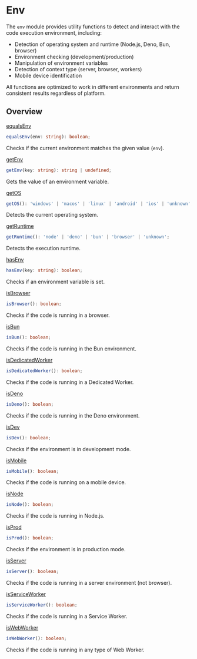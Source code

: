 # Env

The `env` module provides utility functions to detect and interact with the code execution environment, including:

- Detection of operating system and runtime (Node.js, Deno, Bun, browser)
- Environment checking (development/production)
- Manipulation of environment variables
- Detection of context type (server, browser, workers)
- Mobile device identification

All functions are optimized to work in different environments and return consistent results regardless of platform.

## Overview

[equalsEnv](./equalsEnv.md)
```typescript
equalsEnv(env: string): boolean;
```
Checks if the current environment matches the given value (`env`).

[getEnv](./getEnv.md)
```typescript
getEnv(key: string): string | undefined;
```
Gets the value of an environment variable.

[getOS](./getOS.md)
```typescript
getOS(): 'windows' | 'macos' | 'linux' | 'android' | 'ios' | 'unknown';
```
Detects the current operating system.

[getRuntime](./getRuntime.md)
```typescript
getRuntime(): 'node' | 'deno' | 'bun' | 'browser' | 'unknown';
```
Detects the execution runtime.

[hasEnv](./hasEnv.md)
```typescript
hasEnv(key: string): boolean;
```
Checks if an environment variable is set.

[isBrowser](./isBrowser.md)
```typescript
isBrowser(): boolean;
```
Checks if the code is running in a browser.

[isBun](./isBun.md)
```typescript
isBun(): boolean;
```
Checks if the code is running in the Bun environment.

[isDedicatedWorker](./isDedicatedWorker.md)
```typescript
isDedicatedWorker(): boolean;
```
Checks if the code is running in a Dedicated Worker.

[isDeno](./isDeno.md)
```typescript
isDeno(): boolean;
```
Checks if the code is running in the Deno environment.

[isDev](./isDev.md)
```typescript
isDev(): boolean;
```
Checks if the environment is in development mode.

[isMobile](./isMobile.md)
```typescript
isMobile(): boolean;
```
Checks if the code is running on a mobile device.

[isNode](./isNode.md)
```typescript
isNode(): boolean;
```
Checks if the code is running in Node.js.

[isProd](./isProd.md)
```typescript
isProd(): boolean;
```
Checks if the environment is in production mode.

[isServer](./isServer.md)
```typescript
isServer(): boolean;
```
Checks if the code is running in a server environment (not browser).

[isServiceWorker](./isServiceWorker.md)
```typescript
isServiceWorker(): boolean;
```
Checks if the code is running in a Service Worker.

[isWebWorker](./isWebWorker.md)
```typescript
isWebWorker(): boolean;
```
Checks if the code is running in any type of Web Worker.